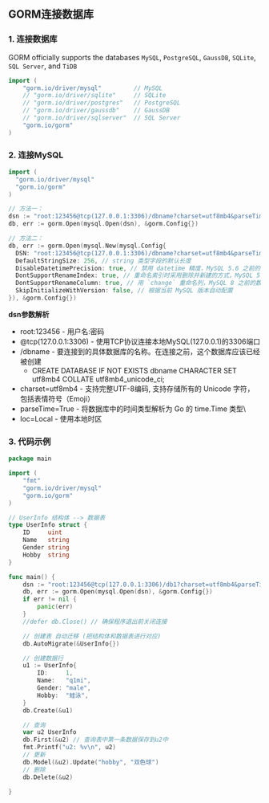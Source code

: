 ## GORM连接数据库
### 1. 连接数据库
GORM officially supports the databases `MySQL`, `PostgreSQL`, `GaussDB`, `SQLite`, `SQL Server`, and `TiDB`
```go
import (
	"gorm.io/driver/mysql"         // MySQL
    // "gorm.io/driver/sqlite"     // SQLite
    // "gorm.io/driver/postgres"   // PostgreSQL
    // "gorm.io/driver/gaussdb"    // GaussDB
    // "gorm.io/driver/sqlserver"  // SQL Server
	"gorm.io/gorm"
)
```

### 2. 连接MySQL
```go
import (
  "gorm.io/driver/mysql"
  "gorm.io/gorm"
)

// 方法一：
dsn := "root:123456@tcp(127.0.0.1:3306)/dbname?charset=utf8mb4&parseTime=True&loc=Local"
db, err := gorm.Open(mysql.Open(dsn), &gorm.Config{})

// 方法二：
db, err := gorm.Open(mysql.New(mysql.Config{
  DSN: "root:123456@tcp(127.0.0.1:3306)/dbname?charset=utf8mb4&parseTime=True&loc=Local",
  DefaultStringSize: 256, // string 类型字段的默认长度
  DisableDatetimePrecision: true, // 禁用 datetime 精度，MySQL 5.6 之前的数据库不支持
  DontSupportRenameIndex: true, // 重命名索引时采用删除并新建的方式，MySQL 5.7 之前的数据库和 MariaDB 不支持重命名索引
  DontSupportRenameColumn: true, // 用 `change` 重命名列，MySQL 8 之前的数据库和 MariaDB 不支持重命名列
  SkipInitializeWithVersion: false, // 根据当前 MySQL 版本自动配置
}), &gorm.Config{})
```
**dsn参数解析**
- root:123456 - 用户名:密码 
- @tcp(127.0.0.1:3306) - 使用TCP协议连接本地MySQL(127.0.0.1)的3306端口 
- /dbname - 要连接到的具体数据库的名称。在连接之前，这个数据库应该已经被创建
  - CREATE DATABASE IF NOT EXISTS dbname CHARACTER SET utf8mb4 COLLATE utf8mb4_unicode_ci;
- charset=utf8mb4 - 支持完整UTF-8编码, 支持存储所有的 Unicode 字符，包括表情符号（Emoji）
- parseTime=True - 将数据库中的时间类型解析为 Go 的 time.Time 类型\
- loc=Local - 使用本地时区

### 3. 代码示例
```go
package main

import (
	"fmt"
	"gorm.io/driver/mysql"
	"gorm.io/gorm"
)

// UserInfo 结构体 --> 数据表
type UserInfo struct {
	ID     uint
	Name   string
	Gender string
	Hobby  string
}

func main() {
	dsn := "root:123456@tcp(127.0.0.1:3306)/db1?charset=utf8mb4&parseTime=True&loc=Local"
	db, err := gorm.Open(mysql.Open(dsn), &gorm.Config{})
	if err != nil {
		panic(err)
	}
	//defer db.Close() // 确保程序退出前关闭连接

	// 创建表 自动迁移 (把结构体和数据表进行对应)
	db.AutoMigrate(&UserInfo{})

	// 创建数据行
	u1 := UserInfo{
		ID:     1,
		Name:   "q1mi",
		Gender: "male",
		Hobby:  "蛙泳",
	}
	db.Create(&u1)

	// 查询
	var u2 UserInfo
	db.First(&u2) // 查询表中第一条数据保存到u2中
	fmt.Printf("u2: %v\n", u2)
	// 更新
	db.Model(&u2).Update("hobby", "双色球")
	// 删除
	db.Delete(&u2)

}

```

